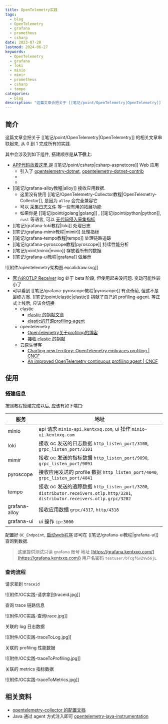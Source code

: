 ```yaml
---
title: OpenTelemetry实践
tags:
  - blog
  - OpenTelemetry
  - grafana
  - prometheus
  - csharp
date: 2023-07-20
lastmod: 2024-06-27
keywords:
  - OpenTelemetry
  - grafana
  - loki
  - minio
  - mimir
  - prometheus
  - csharp
  - tempo
categories:
  - blog
description: "这篇文章会把关于 [[笔记/point/OpenTelemetry|OpenTelemetry]] 的相关文章串联起来, 从 0 到 1 完成所有的实践."
---
```


## 简介

这篇文章会把关于 [[笔记/point/OpenTelemetry|OpenTelemetry]] 的相关文章串联起来, 从 0 到 1 完成所有的实践.

其中会涉及到如下组件, 搭建顺序是**从下往上**:

- [APP代码放着这里](https://github.com/kentxxq/TestServer),是 [[笔记/point/csharp|csharp-aspnetcore]] Web 应用
    - 引入了 [opentelemetry-dotnet](https://github.com/open-telemetry/opentelemetry-dotnet/tree/main/src),  [opentelemetry-dotnet-contrib](https://github.com/open-telemetry/opentelemetry-dotnet-contrib/tree/main/src)
    -
    -
- [[笔记/grafana-alloy教程|alloy]] 接收应用数据.
    - 这里没有使用 [[笔记/OpenTelemetry-Collector教程|OpenTelemetry-Collector]], 是因为 `alloy` 会完全兼容它
    - 可以 [采集日志文件](https://grafana.com/docs/alloy/latest/tutorials/logs-and-relabeling-basics/) 等一些有用的拓展功能
    - 如果你是 [[笔记/point/golang|golang]] , [[笔记/point/python|python]], `rust` 等语言, 可以 [无代码侵入采集指标](https://grafana.com/docs/pyroscope/latest/configure-client/grafana-agent/ebpf/configuration/)
- [[笔记/grafana-loki教程|loki]] 处理日志
- [[笔记/grafana-mimir教程|mimir]] 处理指标
- [[笔记/grafana-tempo教程|tempo]] 处理链路追踪
- [[笔记/grafana-pyroscope教程|pyroscope]] 持续性能分析
- [[笔记/point/minio|minio]] 存放着所有的数据
- [[笔记/grafana-ui教程|grafana]] 做展示

![[附件/opentelemetry架构图.excalidraw.svg]]

- [官方的OTLP Receiver](https://github.com/open-telemetry/opentelemetry-collector/blob/main/receiver/otlpreceiver/README.md) log 处于 beta 阶段, 但使用起来没问题. 变动可能性较小了
- 可以看到 [[笔记/grafana-pyroscope教程|pyroscope]] 有点奇葩, 但这不是最终方案. [[笔记/point/elastic|elastic]] 捐献了自己的 profiling-agent. 等正式上线后, 应该会切换
    - elastic
        - [elastic 的捐献文章](https://www.elastic.co/observability-labs/blog/elastic-donation-proposal-to-contribute-profiling-agent-to-opentelemetry)
        - [elastic的开源profiling-agent](https://github.com/elastic/otel-profiling-agent)
    - opentelemetry
        - [OpenTelemetry关于profiling的博客](https://opentelemetry.io/blog/2024/elastic-contributes-continuous-profiling-agent/)
        - [接收 elastic 的捐献]( https://github.com/open-telemetry/community/issues/1918 )
    - 云原生博客
        - [Charting new territory: OpenTelemetry embraces profiling | CNCF](https://www.cncf.io/blog/2024/04/11/charting-new-territory-opentelemetry-embraces-profiling/)
        - [An improved OpenTelemetry continuous profiling agent | CNCF](https://www.cncf.io/blog/2024/06/07/an-improved-opentelemetry-continuous-profiling-agent/)

## 使用

### 搭建信息

按照教程搭建完成以后, 应该有如下端口:

| 服务          | 地址                                                                                                                           |
| ------------- | ------------------------------------------------------------------------------------------------------------------------------ |
| minio         | api 请求 `minio-api.kentxxq.com`, ui 操作 `minio-ui.kentxxq.com`                                                               |
| loki          | 接收 oc 发送的日志数据 `http_listen_port/3100`, `grpc_listen_port/3101`                                                        |
| mimir         | 接收 oc 发送的指标数据 `http_listen_port/9090`, `grpc_listen_port/9091`                                                        |
| pyroscope     | 接收应用发送的 profile 数据 `http_listen_port/4040`, `grpc_listen_port/4041`                                                                                                                               |
| tempo         | 接收 oc 发送的追踪数据 `http_listen_port/3200`, `distributor.receivers.otlp.http/3201`, `distributor.receivers.otlp.grpc/3202` |
| grafana-alloy | 接收应用数据 `grpc/4317`, `http/4318`                                                                                          |
| grafana-ui    | ui 操作 `ip:3000`                                                                                                              |

配置好 `OC_Endpoint`, [启动web程序](https://github.com/kentxxq/TestServer) 即可在 [[笔记/grafana-ui教程|grafana-ui]] 查询到数据.

> 这里提供测试只读 grafana 账号
> 地址 [https://grafana.kentxxq.com/](https://grafana.kentxxq.com/)
> 用户名密码 `testuser/bTcgfGvZVw56jL`

### 查询流程

请求拿到 `traceid`

![[附件/OC实践-请求拿到traceid.jpg]]

查询 trace 链路信息

![[附件/OC实践-查询trace.jpg]]

关联的 log 日志数据

![[附件/OC实践-traceToLog.jpg]]

关联的 profiling 性能数据

![[附件/OC实践-traceToProfiling.jpg]]

关联的 metrics 指标数据

![[附件/OC实践-traceToMetrics.jpg]]

## 相关资料

- [opentelemetry-collector 的配置文档](https://opentelemetry.io/docs/collector/configuration/#receivers)
- Java 通过 agent 方式注入即可 [opentelemetry-java-instrumentation](https://github.com/open-telemetry/opentelemetry-java-instrumentation)
